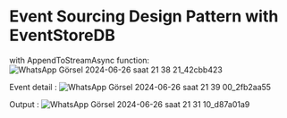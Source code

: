 # Event Sourcing Design Pattern with EventStoreDB

with AppendToStreamAsync function:
![WhatsApp Görsel 2024-06-26 saat 21 38 21_42cbb423](https://github.com/onrcanogul/EventStore-BankApplication/assets/147406204/deefb45d-b12e-4b43-a211-cd2d8c93818e)


Event detail :
![WhatsApp Görsel 2024-06-26 saat 21 39 00_2fb2aa55](https://github.com/onrcanogul/EventStore-BankApplication/assets/147406204/8ff66a76-7a05-4a92-816f-d76995d6c4ac)


Output :
![WhatsApp Görsel 2024-06-26 saat 21 31 10_d87a01a9](https://github.com/onrcanogul/EventStore-BankApplication/assets/147406204/435a1052-13b6-4d6d-ab55-965e535e82bb)








